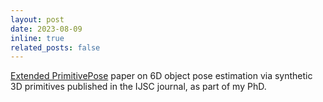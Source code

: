 ```yaml
---
layout: post
date: 2023-08-09
inline: true
related_posts: false
---
```


[Extended PrimitivePose](https://www.worldscientific.com/doi/10.1142/S1793351X23620027) paper on 6D object pose estimation via synthetic 3D primitives published in the IJSC journal, as part of my PhD.